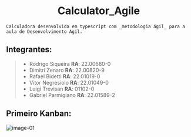 # <center>Calculator_Agile<center>
    Calculadora desenvolvida em typescript com _metodologia ágil_ para a aula de Desenvolvimento Ágil.

## Integrantes:
> * Rodrigo Siqueira **RA**: 22.00680-0
> * Dimitri Zenaro **RA**: 22.00820-9
> * Rafael Bidetti **RA**: 22.01019-0
> * Vitor Negresiolo **RA**: 22.01049-0
> * Luigi Trevisan **RA**: 01102-0
> * Gabriel Parmigiano **RA**: 22.01589-2
  
## Primeiro Kanban:
  
![image-01](https://user-images.githubusercontent.com/100159300/221558185-40635911-eaff-42ba-9f62-6b5109084a96.png)

